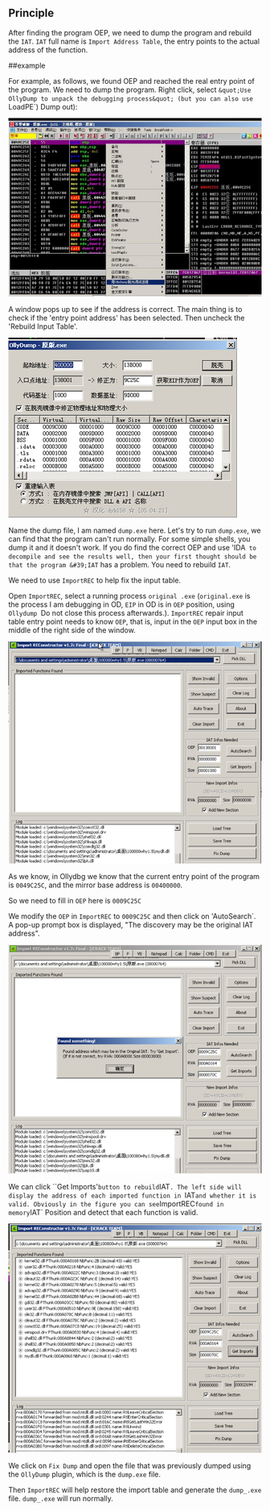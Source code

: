 ## Principle


After finding the program OEP, we need to dump the program and rebuild the `IAT`. `IAT` full name is `Import Address Table`, the entry points to the actual address of the function.


##example


For example, as follows, we found OEP and reached the real entry point of the program. We need to dump the program. Right click, select `&quot;Use OllyDump to unpack the debugging process&quot; (but you can also use `LoadPE`) Dump out):


![right_click.jpg](./figure/fix_iat/right_click.jpg)



A window pops up to see if the address is correct. The main thing is to check if the &#39;entry point address&#39; has been selected. Then uncheck the &#39;Rebuild Input Table&#39;.


![dump.png](./figure/fix_iat/dump.png)



Name the dump file, I am named `dump.exe` here. Let&#39;s try to run `dump.exe`, we can find that the program can&#39;t run normally. For some simple shells, you dump it and it doesn&#39;t work. If you do find the correct OEP and use &#39;IDA` to decompile and see the results well, then your first thought should be that the program &#39;IAT` has a problem. You need to rebuild `IAT`.


We need to use `ImportREC` to help fix the input table.


Open `ImportREC`, select a running process `original .exe` (`original.exe` is the process I am debugging in OD, `EIP` in OD is in `OEP` position, using `Ollydump `Do not close this process afterwards.). `ImportREC` repair input table entry point needs to know `OEP`, that is, input in the `OEP` input box in the middle of the right side of the window.


![importrec.png](./figure/fix_iat/importrec.png)



As we know, in Ollydbg we know that the current entry point of the program is `0049C25C`, and the mirror base address is `00400000`.


So we need to fill in `OEP` here is `0009C25C`


We modify the `OEP` in `ImportREC` to `0009C25C` and then click on &#39;AutoSearch`. A pop-up prompt box is displayed, &quot;The discovery may be the original IAT address&quot;.


![auto_search.png](./figure/fix_iat/auto_search.png)



We can click ``Get Imports&#39;` button to rebuild `IAT`. The left side will display the address of each imported function in `IAT` and whether it is valid. Obviously in the figure you can see `ImportREC` found in memory `IAT` Position and detect that each function is valid.


![get_imports.png](./figure/fix_iat/get_imports.png)



We click on `Fix Dump` and open the file that was previously dumped using the `OllyDump` plugin, which is the `dump.exe` file.


Then `ImportREC` will help restore the import table and generate the `dump_.exe` file. `dump_.exe` will run normally.